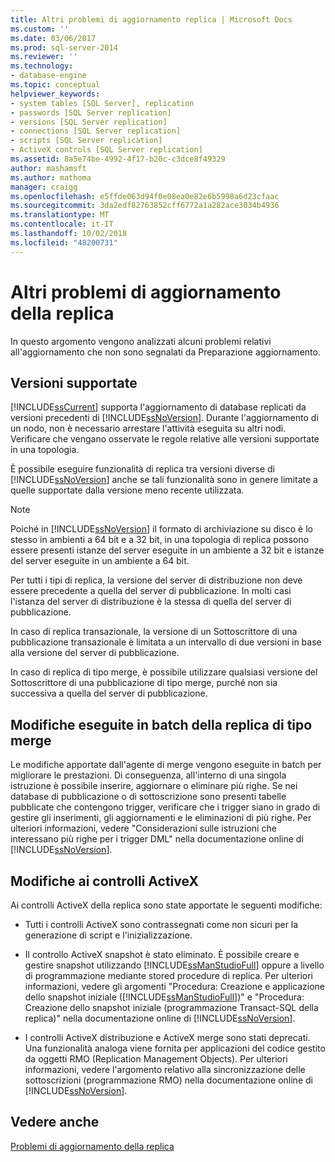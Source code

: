 ```yaml
---
title: Altri problemi di aggiornamento replica | Microsoft Docs
ms.custom: ''
ms.date: 03/06/2017
ms.prod: sql-server-2014
ms.reviewer: ''
ms.technology:
- database-engine
ms.topic: conceptual
helpviewer_keywords:
- system tables [SQL Server], replication
- passwords [SQL Server replication]
- versions [SQL Server replication]
- connections [SQL Server replication]
- scripts [SQL Server replication]
- ActiveX controls [SQL Server replication]
ms.assetid: 8a5e74be-4992-4f17-b20c-c3dce8f49329
author: mashamsft
ms.author: mathoma
manager: craigg
ms.openlocfilehash: e5ffde063d94f0e08ea0e82e6b5998a6d23cfaac
ms.sourcegitcommit: 3da2edf82763852cff6772a1a282ace3034b4936
ms.translationtype: MT
ms.contentlocale: it-IT
ms.lasthandoff: 10/02/2018
ms.locfileid: "48200731"
---
```

# <a name="other-replication-upgrade-issues"></a>Altri problemi di aggiornamento della replica
  In questo argomento vengono analizzati alcuni problemi relativi all'aggiornamento che non sono segnalati da Preparazione aggiornamento.  
  
## <a name="versions-supported"></a>Versioni supportate  
 [!INCLUDE[ssCurrent](../../includes/sscurrent-md.md)] supporta l'aggiornamento di database replicati da versioni precedenti di [!INCLUDE[ssNoVersion](../../includes/ssnoversion-md.md)]. Durante l'aggiornamento di un nodo, non è necessario arrestare l'attività eseguita su altri nodi. Verificare che vengano osservate le regole relative alle versioni supportate in una topologia.  
  
 È possibile eseguire funzionalità di replica tra versioni diverse di [!INCLUDE[ssNoVersion](../../includes/ssnoversion-md.md)] anche se tali funzionalità sono in genere limitate a quelle supportate dalla versione meno recente utilizzata.  
  
> [!NOTE]  
>  Poiché in [!INCLUDE[ssNoVersion](../../includes/ssnoversion-md.md)] il formato di archiviazione su disco è lo stesso in ambienti a 64 bit e a 32 bit, in una topologia di replica possono essere presenti istanze del server eseguite in un ambiente a 32 bit e istanze del server eseguite in un ambiente a 64 bit.  
  
 Per tutti i tipi di replica, la versione del server di distribuzione non deve essere precedente a quella del server di pubblicazione. In molti casi l'istanza del server di distribuzione è la stessa di quella del server di pubblicazione.  
  
 In caso di replica transazionale, la versione di un Sottoscrittore di una pubblicazione transazionale è limitata a un intervallo di due versioni in base alla versione del server di pubblicazione.  
  
 In caso di replica di tipo merge, è possibile utilizzare qualsiasi versione del Sottoscrittore di una pubblicazione di tipo merge, purché non sia successiva a quella del server di pubblicazione.  
  
## <a name="merge-replication-batches-changes"></a>Modifiche eseguite in batch della replica di tipo merge  
 Le modifiche apportate dall'agente di merge vengono eseguite in batch per migliorare le prestazioni. Di conseguenza, all'interno di una singola istruzione è possibile inserire, aggiornare o eliminare più righe. Se nei database di pubblicazione o di sottoscrizione sono presenti tabelle pubblicate che contengono trigger, verificare che i trigger siano in grado di gestire gli inserimenti, gli aggiornamenti e le eliminazioni di più righe. Per ulteriori informazioni, vedere "Considerazioni sulle istruzioni che interessano più righe per i trigger DML" nella documentazione online di [!INCLUDE[ssNoVersion](../../includes/ssnoversion-md.md)].  
  
## <a name="activex-control-changes"></a>Modifiche ai controlli ActiveX  
 Ai controlli ActiveX della replica sono state apportate le seguenti modifiche:  
  
-   Tutti i controlli ActiveX sono contrassegnati come non sicuri per la generazione di script e l'inizializzazione.  
  
-   Il controllo ActiveX snapshot è stato eliminato. È possibile creare e gestire snapshot utilizzando [!INCLUDE[ssManStudioFull](../../includes/ssmanstudiofull-md.md)] oppure a livello di programmazione mediante stored procedure di replica. Per ulteriori informazioni, vedere gli argomenti "Procedura: Creazione e applicazione dello snapshot iniziale ([!INCLUDE[ssManStudioFull](../../includes/ssmanstudiofull-md.md)])" e "Procedura: Creazione dello snapshot iniziale (programmazione Transact-SQL della replica)" nella documentazione online di [!INCLUDE[ssNoVersion](../../includes/ssnoversion-md.md)].  
  
-   I controlli ActiveX distribuzione e ActiveX merge sono stati deprecati. Una funzionalità analoga viene fornita per applicazioni del codice gestito da oggetti RMO (Replication Management Objects). Per ulteriori informazioni, vedere l'argomento relativo alla sincronizzazione delle sottoscrizioni (programmazione RMO) nella documentazione online di [!INCLUDE[ssNoVersion](../../includes/ssnoversion-md.md)].  
  
## <a name="see-also"></a>Vedere anche  
 [Problemi di aggiornamento della replica](../../../2014/sql-server/install/replication-upgrade-issues.md)  
  
  
